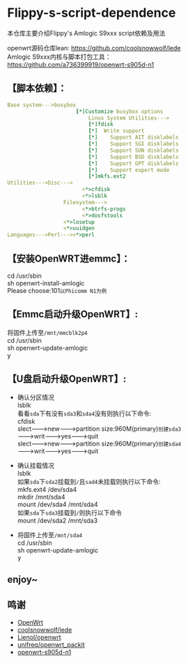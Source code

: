 # Flippy-s-script-dependence
本仓库主要介绍Flippy's Amlogic S9xxx script依赖及用法

openwrt源码仓库lean: https://github.com/coolsnowwolf/lede  
Amlogic S9xxx内核与脚本打包工具：https://github.com/a736399919/openwrt-s905d-n1  

## 【脚本依赖】：

```yaml
Base system--->busybox  
                      [*]Customize busybox options  
                          Linux System Utilities--->  
                          [*]fdisk  
                          [*]  Write support  
                          [*]    Support AIT disklabels  
                          [*]    Support SGI disklabels  
                          [*]    Support SUN disklabels  
                          [*]    Support BSD disklabels  
                          [*]    Support GPT disklabels  
                          [*]    Support expert mode  
                          [*]mkfs.ext2  
Utilities--->Disc--->  
                        <*>cfdisk  
                        <*>lsblk  
                  Filesystem--->  
                        <*>btrfs-progs  
                        <*>dosfstools         
                  <*>losetup  
                  <*>uuidgen  
Languages--->Perl---><*>perl  
```

## 【安装OpenWRT进emmc】：

cd /usr/sbin  
sh openwrt-install-amlogic  
Please choose:101`以Phicomm N1为例` 

## 【Emmc启动升级OpenWRT】:

将固件上传至`/mnt/mmcblk2p4`  
cd /usr/sbin  
sh openwrt-update-amlogic  
y  

## 【U盘启动升级OpenWRT】:

* 确认分区情况  
lsblk  
看看`sda`下有没有`sda3`和`sda4`没有则执行以下命令:  
cfdisk  
slect--->new--->partition size:960M(primary)`创建sda3`  
--->writ--->yes--->quit  
slect--->new--->partition size:960M(primary)`创建sda4`  
--->writ--->yes--->quit  
             
* 确认挂载情况  
lsblk  
如果`sda`下`sda2`挂载到`/`且`sad4`未挂载则执行以下命令:  
mkfs.ext4 /dev/sda4  
mkdir /mnt/sda4  
mount /dev/sda4 /mnt/sda4  
如果`sda`下`sda3`挂载到`/`则执行以下命令  
mount /dev/sda2 /mnt/sda3  
      
* 将固件上传至`/mnt/sda4`  
cd /usr/sbin  
sh openwrt-update-amlogic  
y  
   
## enjoy~
 
## 鸣谢

- [OpenWrt](https://github.com/openwrt/openwrt)
- [coolsnowwolf/lede](https://github.com/coolsnowwolf/lede)
- [Lienol/openwrt](https://github.com/Lienol/openwrt)
- [unifreq/openwrt_packit](https://github.com/unifreq/openwrt_packit)
- [openwrt-s905d-n1](https://github.com/a736399919/openwrt-s905d-n1)
